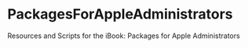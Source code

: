 # PackagesForAppleAdministrators
Resources and Scripts for the iBook: Packages for Apple Administrators
